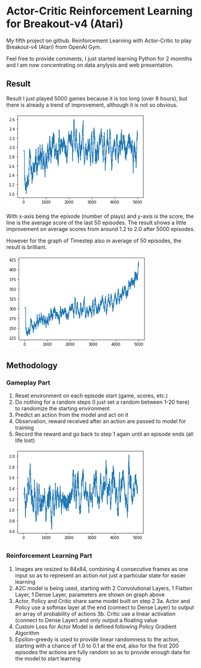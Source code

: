 # Actor-Critic Reinforcement Learning for Breakout-v4 (Atari)

My fifth project on github. Reinforcement Learning with Actor-Critic to play Breakout-v4 (Atari) from OpenAI Gym.

Feel free to provide comments, I just started learning Python for 2 monnths and I am now concentrating on data anylysis and web presentation.

## Result
Result
I just played 5000 games because it is too long (over 8 hours), but there is already a trend of improvement, although it is not so obvious.

![image](https://github.com/leolui2004/atari_rl_ac/blob/master/atari_ac_v1_score.png)

With x-axis being the episode (number of plays) and y-axis is the score, the line is the average score of the last 50 episodes. The result shows a little improvement on average scores from around 1.2 to 2.0 after 5000 episodes.

However for the graph of Timestep also in average of 50 episodes, the result is brilliant.

![image](https://github.com/leolui2004/atari_rl_ac/blob/master/atari_ac_v1_timestep.png)

## Methodology
### Gameplay Part
1. Reset environment on each episode start (game, scores, etc.)
2. Do nothing for a random steps (I just set a random between 1-20 here) to randomize the starting environment
3. Predict an action from the model and act on it
4. Observation, reward received after an action are passed to model for training
5. Record the reward and go back to step 1 again until an episode ends (all life lost)

![image](https://github.com/leolui2004/atari_rl_ac/blob/master/atari_v1.png)

### Reinforcement Learning Part
1. Images are resized to 84x84, combining 4 consecutive frames as one input so as to represent an action not just a particular state for easier learning
2. A2C model is being used, starting with 2 Convolutional Layers, 1 Flatten Layer, 1 Dense Layer, parameters are shown on graph above
3. Actor, Policy and Critic share same model built on step 2
3a. Actor and Policy use a softmax layer at the end (connect to Dense Layer) to output an array of probability of actions
3b. Critic use a linear activation (connect to Dense Layer) and only output a floating value
4. Custom Loss for Actor Model is defined following Policy Gradient Algorithm
5. Epsilon-greedy is used to provide linear randomness to the action, starting with a chance of 1.0 to 0.1 at the end, also for the first 200 episodes the actions are fully random so as to provide enough data for the model to start learning
